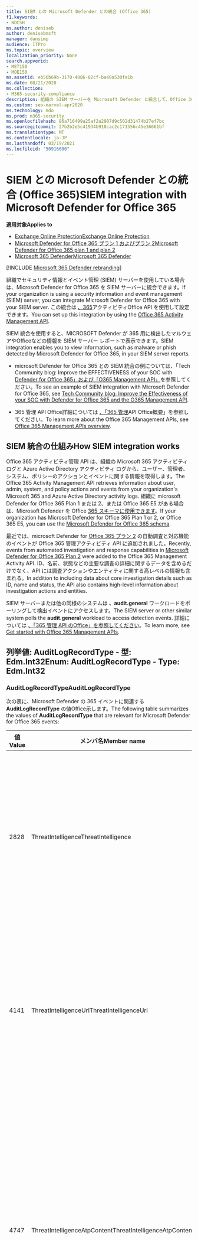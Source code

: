```yaml
---
title: SIEM との Microsoft Defender との統合 (Office 365)
f1.keywords:
- NOCSH
ms.author: deniseb
author: denisebmsft
manager: dansimp
audience: ITPro
ms.topic: overview
localization_priority: None
search.appverid:
- MET150
- MOE150
ms.assetid: eb56b69b-3170-4086-82cf-ba40a530fa1b
ms.date: 08/21/2020
ms.collection:
- M365-security-compliance
description: 組織の SIEM サーバーを Microsoft Defender と統合して、Office 365 アクティビティ管理 API Office関連する脅威イベントを検出します。
ms.custom: seo-marvel-apr2020
ms.technology: mdo
ms.prod: m365-security
ms.openlocfilehash: 86a716499a25af2a2907d9c502d31474b27ef7bc
ms.sourcegitcommit: 27b2b2e5c41934b918cac2c171556c45e36661bf
ms.translationtype: MT
ms.contentlocale: ja-JP
ms.lasthandoff: 03/19/2021
ms.locfileid: "50916600"
---
```

# <a name="siem-integration-with-microsoft-defender-for-office-365"></a><span data-ttu-id="ffc62-103">SIEM との Microsoft Defender との統合 (Office 365)</span><span class="sxs-lookup"><span data-stu-id="ffc62-103">SIEM integration with Microsoft Defender for Office 365</span></span>

<span data-ttu-id="ffc62-104">**適用対象**</span><span class="sxs-lookup"><span data-stu-id="ffc62-104">**Applies to**</span></span>
- [<span data-ttu-id="ffc62-105">Exchange Online Protection</span><span class="sxs-lookup"><span data-stu-id="ffc62-105">Exchange Online Protection</span></span>](exchange-online-protection-overview.md)
- [<span data-ttu-id="ffc62-106">Microsoft Defender for Office 365 プラン 1 およびプラン 2</span><span class="sxs-lookup"><span data-stu-id="ffc62-106">Microsoft Defender for Office 365 plan 1 and plan 2</span></span>](office-365-atp.md)
- [<span data-ttu-id="ffc62-107">Microsoft 365 Defender</span><span class="sxs-lookup"><span data-stu-id="ffc62-107">Microsoft 365 Defender</span></span>](../mtp/microsoft-threat-protection.md)

[!INCLUDE [Microsoft 365 Defender rebranding](../includes/microsoft-defender-for-office.md)]


<span data-ttu-id="ffc62-108">組織でセキュリティ情報とイベント管理 (SIEM) サーバーを使用している場合は、Microsoft Defender for Office 365 を SIEM サーバーに統合できます。</span><span class="sxs-lookup"><span data-stu-id="ffc62-108">If your organization is using a security information and event management (SIEM) server, you can integrate Microsoft Defender for Office 365 with your SIEM server.</span></span> <span data-ttu-id="ffc62-109">この統合は [、365](/office/office-365-management-api/office-365-management-activity-api-reference)アクティビティOffice API を使用して設定できます。</span><span class="sxs-lookup"><span data-stu-id="ffc62-109">You can set up this integration by using the [Office 365 Activity Management API](/office/office-365-management-api/office-365-management-activity-api-reference).</span></span>

<span data-ttu-id="ffc62-110">SIEM 統合を使用すると、MICROSOFT Defender が 365 用に検出したマルウェアやOfficeなどの情報を SIEM サーバー レポートで表示できます。</span><span class="sxs-lookup"><span data-stu-id="ffc62-110">SIEM integration enables you to view information, such as malware or phish detected by Microsoft Defender for Office 365, in your SIEM server reports.</span></span>

- <span data-ttu-id="ffc62-111">microsoft Defender for Office 365 との SIEM 統合の例については、「Tech Community blog: Improve the EFFECTIVENESS of your SOC with [Defender for Office 365」および「O365 Management API」](https://techcommunity.microsoft.com/t5/microsoft-security-and/improve-the-effectiveness-of-your-soc-with-office-365-atp-and/ba-p/1525185)を参照してください。</span><span class="sxs-lookup"><span data-stu-id="ffc62-111">To see an example of SIEM integration with Microsoft Defender for Office 365, see [Tech Community blog: Improve the Effectiveness of your SOC with Defender for Office 365 and the O365 Management API](https://techcommunity.microsoft.com/t5/microsoft-security-and/improve-the-effectiveness-of-your-soc-with-office-365-atp-and/ba-p/1525185).</span></span>

- <span data-ttu-id="ffc62-112">365 管理 API Office詳細については [、「365 管理](/office/office-365-management-api/office-365-management-apis-overview)API Office概要」を参照してください。</span><span class="sxs-lookup"><span data-stu-id="ffc62-112">To learn more about the Office 365 Management APIs, see [Office 365 Management APIs overview](/office/office-365-management-api/office-365-management-apis-overview).</span></span>

## <a name="how-siem-integration-works"></a><span data-ttu-id="ffc62-113">SIEM 統合の仕組み</span><span class="sxs-lookup"><span data-stu-id="ffc62-113">How SIEM integration works</span></span>

<span data-ttu-id="ffc62-114">Office 365 アクティビティ管理 API は、組織の Microsoft 365 アクティビティ ログと Azure Active Directory アクティビティ ログから、ユーザー、管理者、システム、ポリシーのアクションとイベントに関する情報を取得します。</span><span class="sxs-lookup"><span data-stu-id="ffc62-114">The Office 365 Activity Management API retrieves information about user, admin, system, and policy actions and events from your organization's Microsoft 365 and Azure Active Directory activity logs.</span></span> <span data-ttu-id="ffc62-115">組織に microsoft Defender for Office 365 Plan 1 または 2、または Office 365 E5 がある場合は、Microsoft Defender を Office [365 スキーマに使用できます](/office/office-365-management-api/office-365-management-activity-api-schema#office-365-advanced-threat-protection-and-threat-investigation-and-response-schema)。</span><span class="sxs-lookup"><span data-stu-id="ffc62-115">If your organization has Microsoft Defender for Office 365 Plan 1 or 2, or Office 365 E5, you can use the [Microsoft Defender for Office 365 schema](/office/office-365-management-api/office-365-management-activity-api-schema#office-365-advanced-threat-protection-and-threat-investigation-and-response-schema).</span></span>

<span data-ttu-id="ffc62-116">最近では、microsoft Defender for [Office 365 プラン 2](office-365-atp.md#microsoft-defender-for-office-365-plan-1-and-plan-2) の自動調査と対応機能のイベントが Office 365 管理アクティビティ API に追加されました。</span><span class="sxs-lookup"><span data-stu-id="ffc62-116">Recently, events from automated investigation and response capabilities in [Microsoft Defender for Office 365 Plan 2](office-365-atp.md#microsoft-defender-for-office-365-plan-1-and-plan-2) were added to the Office 365 Management Activity API.</span></span> <span data-ttu-id="ffc62-117">ID、名前、状態などの主要な調査の詳細に関するデータを含めるだけでなく、API には調査アクションやエンティティに関する高レベルの情報も含まれる。</span><span class="sxs-lookup"><span data-stu-id="ffc62-117">In addition to including data about core investigation details such as ID, name and status, the API also contains high-level information about investigation actions and entities.</span></span>

<span data-ttu-id="ffc62-118">SIEM サーバーまたは他の同様のシステムは **、audit.general** ワークロードをポーリングして検出イベントにアクセスします。</span><span class="sxs-lookup"><span data-stu-id="ffc62-118">The SIEM server or other similar system polls the **audit.general** workload to access detection events.</span></span> <span data-ttu-id="ffc62-119">詳細については [、「365 管理 API のOffice」を参照してください](/office/office-365-management-api/get-started-with-office-365-management-apis)。</span><span class="sxs-lookup"><span data-stu-id="ffc62-119">To learn more, see [Get started with Office 365 Management APIs](/office/office-365-management-api/get-started-with-office-365-management-apis).</span></span>

## <a name="enum-auditlogrecordtype---type-edmint32"></a><span data-ttu-id="ffc62-120">列挙値: AuditLogRecordType - 型: Edm.Int32</span><span class="sxs-lookup"><span data-stu-id="ffc62-120">Enum: AuditLogRecordType - Type: Edm.Int32</span></span>

### <a name="auditlogrecordtype"></a><span data-ttu-id="ffc62-121">AuditLogRecordType</span><span class="sxs-lookup"><span data-stu-id="ffc62-121">AuditLogRecordType</span></span>

<span data-ttu-id="ffc62-122">次の表に、Microsoft Defender の 365 イベントに関連する **AuditLogRecordType** の値Office示します。</span><span class="sxs-lookup"><span data-stu-id="ffc62-122">The following table summarizes the values of **AuditLogRecordType** that are relevant for Microsoft Defender for Office 365 events:</span></span>

|<span data-ttu-id="ffc62-123">値</span><span class="sxs-lookup"><span data-stu-id="ffc62-123">Value</span></span>|<span data-ttu-id="ffc62-124">メンバ名</span><span class="sxs-lookup"><span data-stu-id="ffc62-124">Member name</span></span>|<span data-ttu-id="ffc62-125">説明</span><span class="sxs-lookup"><span data-stu-id="ffc62-125">Description</span></span>|
|---|---|---|
|<span data-ttu-id="ffc62-126">28</span><span class="sxs-lookup"><span data-stu-id="ffc62-126">28</span></span>|<span data-ttu-id="ffc62-127">ThreatIntelligence</span><span class="sxs-lookup"><span data-stu-id="ffc62-127">ThreatIntelligence</span></span>|<span data-ttu-id="ffc62-128">Exchange Online Protection と Microsoft Defender for Office 365 からのフィッシングとマルウェアのイベント。</span><span class="sxs-lookup"><span data-stu-id="ffc62-128">Phishing and malware events from Exchange Online Protection and Microsoft Defender for Office 365.</span></span>|
|<span data-ttu-id="ffc62-129">41</span><span class="sxs-lookup"><span data-stu-id="ffc62-129">41</span></span>|<span data-ttu-id="ffc62-130">ThreatIntelligenceUrl</span><span class="sxs-lookup"><span data-stu-id="ffc62-130">ThreatIntelligenceUrl</span></span>|<span data-ttu-id="ffc62-131">365 の Microsoft Defender からのセーフ リンクのタイム オブ ブロックイベントとブロック オーバーライド イベントOfficeします。</span><span class="sxs-lookup"><span data-stu-id="ffc62-131">Safe Links time-of-block and block override events from Microsoft Defender for Office 365.</span></span>|
|<span data-ttu-id="ffc62-132">47</span><span class="sxs-lookup"><span data-stu-id="ffc62-132">47</span></span>|<span data-ttu-id="ffc62-133">ThreatIntelligenceAtpContent</span><span class="sxs-lookup"><span data-stu-id="ffc62-133">ThreatIntelligenceAtpContent</span></span>|<span data-ttu-id="ffc62-134">SharePoint Online、OneDrive for Business、Microsoft Teams のファイルのフィッシングおよびマルウェア イベント (Microsoft Defender for microsoft Defender for Office 365)。</span><span class="sxs-lookup"><span data-stu-id="ffc62-134">Phishing and malware events for files in SharePoint Online, OneDrive for Business, and Microsoft Teams, from Microsoft Defender for Office 365.</span></span>|
|<span data-ttu-id="ffc62-135">64</span><span class="sxs-lookup"><span data-stu-id="ffc62-135">64</span></span>|<span data-ttu-id="ffc62-136">AIR 調査</span><span class="sxs-lookup"><span data-stu-id="ffc62-136">AirInvestigation</span></span>|<span data-ttu-id="ffc62-137">Microsoft Defender for microsoft Defender for Office 365 プラン 2 の調査の詳細や関連する成果物など、自動調査および応答イベント。</span><span class="sxs-lookup"><span data-stu-id="ffc62-137">Automated investigation and response events, such as investigation details and relevant artifacts, from Microsoft Defender for Office 365 Plan 2.</span></span>|
|

> [!IMPORTANT]
> <span data-ttu-id="ffc62-138">Microsoft Defender との SIEM 統合を 365 用にセットアップするには、グローバル管理者またはセキュリティ & コンプライアンス センターにセキュリティ管理者の役割が割り当てられているOfficeがあります。</span><span class="sxs-lookup"><span data-stu-id="ffc62-138">You must be a global administrator or have the security administrator role assigned for the Security & Compliance Center to set up SIEM integration with Microsoft Defender for Office 365.</span></span>
>
> <span data-ttu-id="ffc62-139">Microsoft 365 環境で監査ログを有効にする必要があります。</span><span class="sxs-lookup"><span data-stu-id="ffc62-139">Audit logging must be turned on for your Microsoft 365 environment.</span></span> <span data-ttu-id="ffc62-140">このヘルプを表示するには、「監査ログ検索 [を有効またはオフにする」を参照してください](../../compliance/turn-audit-log-search-on-or-off.md)。</span><span class="sxs-lookup"><span data-stu-id="ffc62-140">To get help with this, see [Turn audit log search on or off](../../compliance/turn-audit-log-search-on-or-off.md).</span></span>

## <a name="see-also"></a><span data-ttu-id="ffc62-141">関連項目</span><span class="sxs-lookup"><span data-stu-id="ffc62-141">See also</span></span>

[<span data-ttu-id="ffc62-142">Office 365 脅威の調査および対応</span><span class="sxs-lookup"><span data-stu-id="ffc62-142">Office 365 threat investigation and response</span></span>](office-365-ti.md)

[<span data-ttu-id="ffc62-143">Office 365 での自動調査および対応 (AIR)</span><span class="sxs-lookup"><span data-stu-id="ffc62-143">Automated investigation and response (AIR) in Office 365</span></span>](automated-investigation-response-office.md)